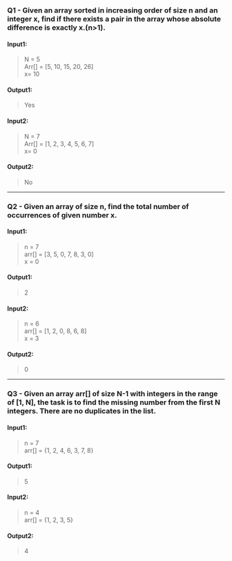 ### Q1 - Given an array sorted in increasing order of size n and an integer x, find if there exists a pair in the array whose absolute difference is exactly x.(n>1). 
#### Input1:
>N = 5<br>
>Arr[] = [5, 10, 15, 20, 26] <br>
>x= 10
#### Output1:
>Yes
#### Input2:
>N = 7 <br>
>Arr[] = [1, 2, 3, 4, 5, 6, 7] <br>
>x= 0
#### Output2:
>No
<hr>

### Q2 - Given an array of size n, find the total number of occurrences of given number x.
#### Input1:
>n = 7 <br>
>arr[] = [3, 5, 0, 7, 8, 3, 0] <br>
>x = 0
#### Output1:
>2
#### Input2:
>n = 6 <br>
>arr[] = [1, 2, 0, 8, 6, 8] <br>
>x = 3
#### Output2:
>0
<hr>

### Q3 - Given an array arr[] of size N-1 with integers in the range of [1, N], the task is to find the missing number from the first N integers. There are no duplicates in the list.
#### Input1:
>n = 7 <br>
>arr[] = {1, 2, 4, 6, 3, 7, 8}
#### Output1:
>5
#### Input2:
>n = 4 <br>
>arr[] = {1, 2, 3, 5}
#### Output2:
>4
